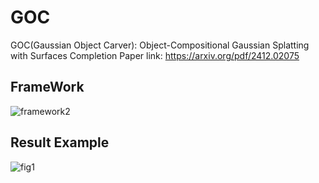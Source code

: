 # GOC
 GOC(Gaussian Object Carver): Object-Compositional Gaussian Splatting with Surfaces Completion
 Paper link: https://arxiv.org/pdf/2412.02075
## FrameWork
![framework2](https://github.com/user-attachments/assets/4aa8e99e-88cb-4bdd-8122-ca3dd5ef90ec)

## Result Example
![fig1](https://github.com/user-attachments/assets/45802615-68fe-4a0b-a8ab-fac35cb500b7)
